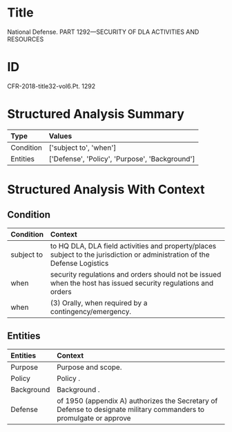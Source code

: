 # Title

 National Defense. PART 1292—SECURITY OF DLA ACTIVITIES AND RESOURCES


# ID

 CFR-2018-title32-vol6.Pt. 1292


# Structured Analysis Summary

| Type      | Values                                         |
|:----------|:-----------------------------------------------|
| Condition | ['subject to', 'when']                         |
| Entities  | ['Defense', 'Policy', 'Purpose', 'Background'] |


# Structured Analysis With Context

 


## Condition

| Condition   | Context                                                                                                                    |
|:------------|:---------------------------------------------------------------------------------------------------------------------------|
| subject to  | to HQ DLA, DLA field activities and property/places subject to the jurisdiction or administration of the Defense Logistics |
| when        | security regulations and orders should not be issued when the host has issued security regulations and orders              |
| when        | (3) Orally,  when  required by a contingency/emergency.                                                                    |


## Entities

| Entities   | Context                                                                                                            |
|:-----------|:-------------------------------------------------------------------------------------------------------------------|
| Purpose    | Purpose  and scope.                                                                                                |
| Policy     | Policy .                                                                                                           |
| Background | Background .                                                                                                       |
| Defense    | of 1950 (appendix A) authorizes the Secretary of Defense to designate military commanders to promulgate or approve |


